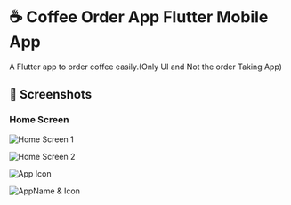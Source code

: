 # ☕ Coffee Order App Flutter Mobile App

A Flutter app to order coffee easily.(Only UI and Not the order Taking App)

## 📸 Screenshots

### Home Screen
![Home Screen 1](assets/sceenshots/2.jpeg)

![Home Screen 2](assets/sceenshots/3.jpeg)

![App Icon](assets/sceenshots/app_icons.png)

![AppName & Icon](assets/sceenshots/1.jpeg)
